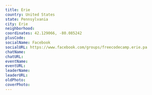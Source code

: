 ```yaml
---
title: Erie
country: United States
state: Pennsylvania
city: Erie
neighborhood: 
coordinates: 42.129066, -80.085242
plusCode:
socialName: Facebook
socialURL: https://www.facebook.com/groups/freecodecamp.erie.pa
chatName:
chatURL:
eventName:
eventURL:
leaderName:
leaderURL:
oldPhoto: 
coverPhoto:
---
```


